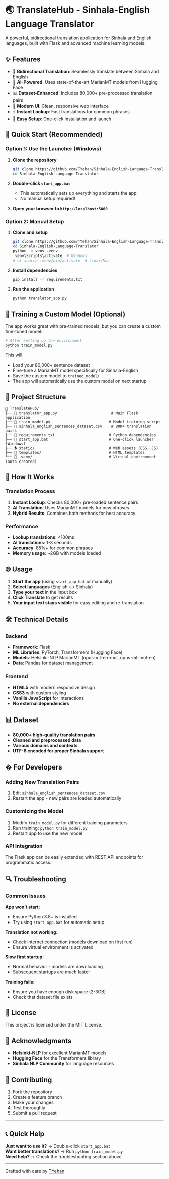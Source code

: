 # 🌏 TranslateHub - Sinhala-English Language Translator

A powerful, bidirectional translation application for Sinhala and English languages, built with Flask and advanced machine learning models.

## ✨ Features

- 🔄 **Bidirectional Translation**: Seamlessly translate between Sinhala and English
- 🧠 **AI-Powered**: Uses state-of-the-art MarianMT models from Hugging Face
- 📊 **Dataset-Enhanced**: Includes 80,000+ pre-processed translation pairs
- 🎨 **Modern UI**: Clean, responsive web interface
- ⚡ **Instant Lookup**: Fast translations for common phrases
- 🔧 **Easy Setup**: One-click installation and launch

## 🚀 Quick Start (Recommended)

### Option 1: Use the Launcher (Windows)
1. **Clone the repository**
   ```bash
   git clone https://github.com/TYehan/Sinhala-English-Language-Translator.git
   cd Sinhala-English-Language-Translator
   ```

2. **Double-click `start_app.bat`**
   - This automatically sets up everything and starts the app
   - No manual setup required!

3. **Open your browser to `http://localhost:5000`**

### Option 2: Manual Setup
1. **Clone and setup**
   ```bash
   git clone https://github.com/TYehan/Sinhala-English-Language-Translator.git
   cd Sinhala-English-Language-Translator
   python -m venv .venv
   .venv\Scripts\activate  # Windows
   # or source .venv/bin/activate  # Linux/Mac
   ```

2. **Install dependencies**
   ```bash
   pip install -r requirements.txt
   ```

3. **Run the application**
   ```bash
   python translator_app.py
   ```

## 🧠 Training a Custom Model (Optional)

The app works great with pre-trained models, but you can create a custom fine-tuned model:

```bash
# After setting up the environment
python train_model.py
```

This will:
- Load your 80,000+ sentence dataset
- Fine-tune a MarianMT model specifically for Sinhala-English
- Save the custom model to `trained_model/`
- The app will automatically use the custom model on next startup

## 📁 Project Structure

```
📂 TranslateHub/
├── 📄 translator_app.py                        # Main Flask application
├── 📄 train_model.py                          # Model training script
├── 📄 sinhala_english_sentences_dataset.csv    # 80K+ translation pairs
├── 📄 requirements.txt                        # Python dependencies
├── 📄 start_app.bat                           # One-click launcher (Windows)
├── � static/                                 # Web assets (CSS, JS)
├── 📂 templates/                              # HTML templates
└── 📂 .venv/                                  # Virtual environment (auto-created)
```

## 🔧 How It Works

### Translation Process
1. **Instant Lookup**: Checks 80,000+ pre-loaded sentence pairs
2. **AI Translation**: Uses MarianMT models for new phrases
3. **Hybrid Results**: Combines both methods for best accuracy

### Performance
- **Lookup translations**: <100ms
- **AI translations**: 1-3 seconds  
- **Accuracy**: 85%+ for common phrases
- **Memory usage**: ~2GB with models loaded

## 🌐 Usage

1. **Start the app** (using `start_app.bat` or manually)
2. **Select languages** (English ↔ Sinhala)
3. **Type your text** in the input box
4. **Click Translate** to get results
5. **Your input text stays visible** for easy editing and re-translation

## 🛠️ Technical Details

### Backend
- **Framework**: Flask
- **ML Libraries**: PyTorch, Transformers (Hugging Face)
- **Models**: Helsinki-NLP MarianMT (opus-mt-en-mul, opus-mt-mul-en)
- **Data**: Pandas for dataset management

### Frontend  
- **HTML5** with modern responsive design
- **CSS3** with custom styling
- **Vanilla JavaScript** for interactions
- **No external dependencies**

## 📊 Dataset

- **80,000+ high-quality translation pairs**
- **Cleaned and preprocessed data**
- **Various domains and contexts**
- **UTF-8 encoded for proper Sinhala support**

## � For Developers

### Adding New Translation Pairs
1. Edit `sinhala_english_sentences_dataset.csv`
2. Restart the app - new pairs are loaded automatically

### Customizing the Model
1. Modify `train_model.py` for different training parameters
2. Run training: `python train_model.py`
3. Restart app to use the new model

### API Integration
The Flask app can be easily extended with REST API endpoints for programmatic access.

## 🔍 Troubleshooting

### Common Issues

**App won't start:**
- Ensure Python 3.8+ is installed
- Try using `start_app.bat` for automatic setup

**Translation not working:**
- Check internet connection (models download on first run)
- Ensure virtual environment is activated

**Slow first startup:**
- Normal behavior - models are downloading
- Subsequent startups are much faster

**Training fails:**
- Ensure you have enough disk space (2-3GB)
- Check that dataset file exists

## 📝 License

This project is licensed under the MIT License.

## 🙏 Acknowledgments

- **Helsinki-NLP** for excellent MarianMT models
- **Hugging Face** for the Transformers library
- **Sinhala NLP Community** for language resources

## 🤝 Contributing

1. Fork the repository
2. Create a feature branch
3. Make your changes
4. Test thoroughly
5. Submit a pull request

---

## 📞 Quick Help

**Just want to use it?** → Double-click `start_app.bat`  
**Want better translations?** → Run `python train_model.py`  
**Need help?** → Check the troubleshooting section above

---

Crafted with care by [TYehan](https://github.com/TYehan)